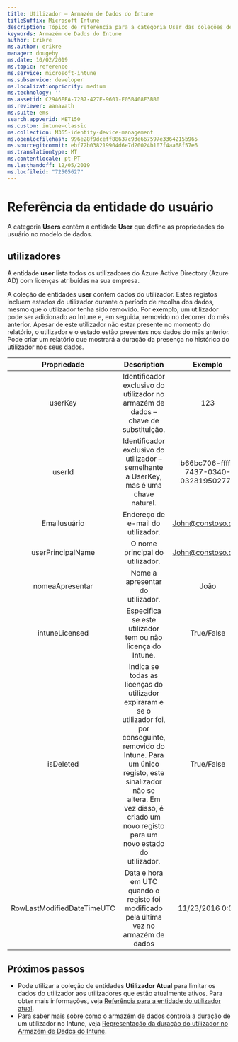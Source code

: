 ```yaml
---
title: Utilizador – Armazém de Dados do Intune
titleSuffix: Microsoft Intune
description: Tópico de referência para a categoria User das coleções de entidades na API do Armazém de Dados do Intune.
keywords: Armazém de Dados do Intune
author: Erikre
ms.author: erikre
manager: dougeby
ms.date: 10/02/2019
ms.topic: reference
ms.service: microsoft-intune
ms.subservice: developer
ms.localizationpriority: medium
ms.technology: ''
ms.assetid: C29A6EEA-72B7-427E-9601-E05B408F3BB0
ms.reviewer: aanavath
ms.suite: ems
search.appverid: MET150
ms.custom: intune-classic
ms.collection: M365-identity-device-management
ms.openlocfilehash: 996e28f9dceff88637c93e667597e3364215b965
ms.sourcegitcommit: ebf72b038219904d6e7d20024b107f4aa68f57e6
ms.translationtype: MT
ms.contentlocale: pt-PT
ms.lasthandoff: 12/05/2019
ms.locfileid: "72505627"
---
```

# <a name="reference-for-user-entity"></a>Referência da entidade do usuário

A categoria **Users** contém a entidade **User** que define as propriedades do usuário no modelo de dados.

## <a name="users"></a>utilizadores

A entidade **user** lista todos os utilizadores do Azure Active Directory (Azure AD) com licenças atribuídas na sua empresa.

A coleção de entidades **user** contém dados do utilizador. Estes registos incluem estados do utilizador durante o período de recolha dos dados, mesmo que o utilizador tenha sido removido. Por exemplo, um utilizador pode ser adicionado ao Intune e, em seguida, removido no decorrer do mês anterior. Apesar de este utilizador não estar presente no momento do relatório, o utilizador e o estado estão presentes nos dados do mês anterior. Pode criar um relatório que mostrará a duração da presença no histórico do utilizador nos seus dados.

|          Propriedade          |                                                                                                           Description                                                                                                          |                Exemplo               |
|:--------------------------:|:------------------------------------------------------------------------------------------------------------------------------------------------------------------------------------------------------------------------------:|:------------------------------------:|
| userKey                    | Identificador exclusivo do utilizador no armazém de dados – chave de substituição.                                                                                                                                                         | 123                                  |
| userId                     | Identificador exclusivo do utilizador – semelhante a UserKey, mas é uma chave natural.                                                                                                                                                    | b66bc706-ffff-7437-0340-032819502773 |
| Emailusuário                  | Endereço de e-mail do utilizador.                                                                                                                                                                                                     | John@constoso.com                    |
| userPrincipalName                        | O nome principal do utilizador.                                                                                                                                                                                               | John@constoso.com                    |
| nomeaApresentar                | Nome a apresentar do utilizador.                                                                                                                                                                                                      | João                                 |
| intuneLicensed             | Especifica se este utilizador tem ou não licença do Intune.                                                                                                                                                                              | True/False                           |
| isDeleted                  | Indica se todas as licenças do utilizador expiraram e se o utilizador foi, por conseguinte, removido do Intune. Para um único registo, este sinalizador não se altera. Em vez disso, é criado um novo registo para um novo estado do utilizador. | True/False                           |
| RowLastModifiedDateTimeUTC | Data e hora em UTC quando o registo foi modificado pela última vez no armazém de dados                                                                                                                                                 | 11/23/2016 0:00                      |


## <a name="next-steps"></a>Próximos passos
- Pode utilizar a coleção de entidades **Utilizador Atual** para limitar os dados do utilizador aos utilizadores que estão atualmente ativos. Para obter mais informações, veja [Referência para a entidade do utilizador atual](../reports-ref-current-user.md).
- Para saber mais sobre como o armazém de dados controla a duração de um utilizador no Intune, veja [Representação da duração do utilizador no Armazém de Dados do Intune](reports-ref-user-timeline.md).
